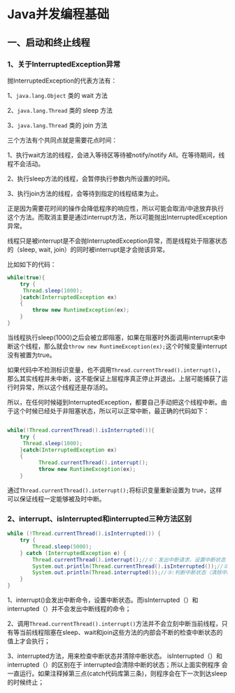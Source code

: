 # Java并发编程基础

## 一、启动和终止线程
### 1、关于InterruptedException异常

抛InterruptedException的代表方法有：

1、`java.lang.Object` 类的 wait 方法

2、`java.lang.Thread` 类的 sleep 方法

3、`java.lang.Thread` 类的 join 方法


三个方法有个共同点就是需要花点时间：

1、执行wait方法的线程，会进入等待区等待被notify/notify All。在等待期间，线程不会活动。

2、执行sleep方法的线程，会暂停执行参数内所设置的时间。

3、执行join方法的线程，会等待到指定的线程结束为止。

正是因为需要花时间的操作会降低程序的响应性，所以可能会取消/中途放弃执行这个方法。而取消主要是通过interrupt方法，所以可能抛出InterruptedException异常。


线程只是被interrupt是不会抛InterruptedException异常，而是线程处于阻塞状态的（sleep, wait, join）的同时被interrupt是才会抛该异常。

比如如下的代码：

```java
while(true){
    try {
     Thread.sleep(1000);
    }catch(InterruptedException ex)
    {
        throw new RuntimeException(ex);
    } 
}
```
当线程执行sleep(1000)之后会被立即阻塞，如果在阻塞时外面调用interrupt来中断这个线程，那么就会`throw new RuntimeException(ex);`这个时候变量interrupt没有被置为true。

如果代码中不检测标识变量，也不调用`Thread.currentThread().interrupt()`，那么其实线程并未中断，这不能保证上层程序真正停止并退出。上层可能捕获了运行时异常，所以这个线程还是存活的。

所以，在任何时候碰到InterruptedException，都要自己手动把这个线程中断。由于这个时候已经处于非阻塞状态，所以可以正常中断，最正确的代码如下：

```java

while(!Thread.currentThread().isInterrupted()){
    try {
     Thread.sleep(1000);
    }catch(InterruptedException ex)
    {
          Thread.currentThread().interrupt();
          throw new RuntimeException(ex);
    } 

```
通过`Thread.currentThread().interrupt();`将标识变量重新设置为 true，这样可以保证线程一定能够被及时中断。

### 2、interrupt、isInterrupted和interrupted三种方法区别

```java
while (!Thread.currentThread().isInterrupted()) {   
    try {  
        Thread.sleep(5000);  
    } catch (InterruptedException e) {  
        Thread.currentThread().interrupt();//①：发出中断请求，设置中断状态  
        System.out.println(Thread.currentThread().isInterrupted());//②:判断中断状态（不清除中断状态）  
        System.out.println(Thread.interrupted());//③:判断中断状态（清除中断状态）  
    }  
}  
```
1、interrupt()会发出中断命令，设置中断状态。而isInterrupted（）和interrupted（）并不会发出中断线程的命令；

2、调用`Thread.currentThread().interrupt()`方法并不会立刻中断当前线程，只有等当前线程阻塞在sleep、wait和join这些方法的内部会不断的检查中断状态的值上才会执行；

3、interrupted方法，用来检查中断状态并清除中断状态。  isInterrupted（）和interrupted（）的区别在于 interrupted会清除中断的状态；所以上面实例程序    会一直运行。如果注释掉第三点(catch代码库第三条)，则程序会在下一次到达sleep的时候终止；